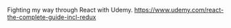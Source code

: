 Fighting my way through React with Udemy. https://www.udemy.com/react-the-complete-guide-incl-redux
